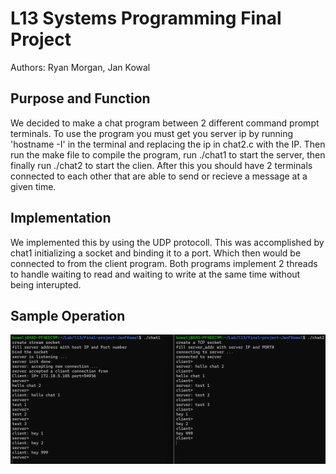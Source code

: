 # L13 Systems Programming Final Project
Authors: Ryan Morgan, Jan Kowal
## Purpose and Function
We decided to make a chat program between 2 different command prompt terminals. To use the program you must get you server ip by running 'hostname -I' in the terminal and replacing the ip in chat2.c with the IP. Then run the make file to compile the program, run 
./chat1 to start the server, then finally run ./chat2 to start the clien. After this you should have 2 terminals connected to each other that are able to send or recieve a message at a given time.
## Implementation
We implemented this by using the UDP protocoll. This was accomplished by chat1 initializing a socket and binding it to a port. Which then would be connected to from the client program. Both programs implement 2 threads to handle waiting to read and waiting to write at the same time without being interupted.
## Sample Operation
![P1](./P1.png)